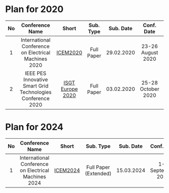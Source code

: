 # Plan for 2020

|No|Conference Name|Short|Sub. Type|Sub. Date|Conf. Date|Place|Comments|
|:--:|:--:|:--:|:--:|:--:|:--:|:--:|:--:|
|1|International Conference on Electrical Machines 2020|[ICEM2020](https://icem2020.se/)|Full Paper|29.02.2020|23-26 August 2020|Gothenburg/Sweden|Consider|
|2|IEEE PES Innovative Smart Grid Technologies Conference 2020|[ISGT Europe 2020](https://ieee-isgt-europe.org/)|Full Paper|03.02.2020|25-28 October 2020|Hague/Netherlands|Consider|

# Plan for 2024

|No|Conference Name|Short|Sub. Type|Sub. Date|Conf. Date|Place|Comments|
|:--:|:--:|:--:|:--:|:--:|:--:|:--:|:--:|
|1|International Conference on Electrical Machines 2024|[ICEM2024]([https://icem2020.se/](https://www.symposium.it/en/events/2024/26th-international-conference-on-electrical-machines-icem-2024))|Full Paper (Extended)|15.03.2024|1-4 September 2024|Torino/Italy|Consider|
